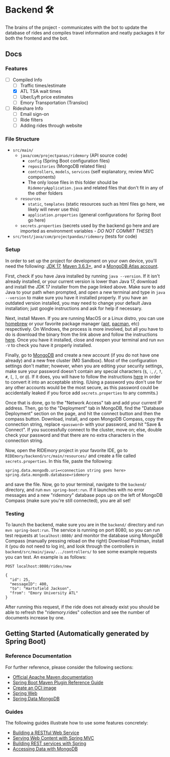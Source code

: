 # Backend 🛠

The brains of the project - communicates with the bot to update the database of rides and compiles travel information and neatly packages it for both the frontend and the bot.

## Docs

### Features

- [ ] Compiled Info
  - [ ] Traffic times/estimate
  - [x] ATL TSA wait times
  - [ ] Uber/Lyft price estimates
  - [ ] Emory Transportation (Transloc)
- [ ] Rideshare Info
  - [ ] Email sign-on
  - [ ] Ride filters
  - [ ] Adding rides through website

### File Structure

- `src/main/`
  - `java/com/projectpanas/ridemory` (API source code)
    - `config` (Spring Boot configuration files)
    - `repositories` (MongoDB related files)
    - `controllers`, `models`, `services` (self explanatory, review MVC components)
    - The only loose files in this folder should be `RidemoryApplication.java` and related files that don't fit in any of the other folders
  - `resources`
    - `static`, `templates` (static resources such as html files go here, we likely will never use this)
    - `application.properties` (general configurations for Spring Boot go here)
  - `secrets.properties` (secrets used by the backend go here and are imported as environment variables - _DO NOT COMMIT THESE!_)
- `src/test/java/com/projectpandas/ridemory` (tests for code)

### Setup

In order to set up the project for development on your own device, you'll need the following: [JDK 17](https://www.oracle.com/java/technologies/javase/jdk17-archive-downloads.html), [Maven 3.6.3+](https://maven.apache.org/download.cgi), and a [MongoDB Atlas account](https://www.mongodb.com/).

First, check if you have Java installed by running `java --version`. If it isn't already installed, or your current version is lower than Java 17, download and install the JDK 17 installer from the page linked above. Make sure to add Java to your path when prompted, and open a new terminal and type in `java --version` to make sure you have it installed properly. If you have an outdated version installed, you may need to change your default Java installation; just google instructions and ask for help if necessary.

Next, install Maven. If you are running MacOS or a Linux distro, you can use [homebrew](https://formulae.brew.sh/formula/maven) or your favorite package manager ([apt](https://phoenixnap.com/kb/install-maven-on-ubuntu), [pacman](https://www.atlantic.net/dedicated-server-hosting/how-to-install-apache-maven-on-arch-linux/), etc) respectively. On Windows, the process is more involved, but all you have to do is download the binary from the link above and follow the instructions [here](https://phoenixnap.com/kb/install-maven-windows). Once you have it installed, close and reopen your terminal and run `mvn -V` to check you have it properly installed.

Finally, go to [MongoDB](https://www.mongodb.com/) and create a new account (if you do not have one already) and a new free cluster (M0 Sandbox). Most of the configuration settings don't matter; however, when you are editing your security settings, make sure your password doesn't contain any special characters (`$`, `:`, `/`, `?`, `#`, `[`, `]`, or `@`). If it does, you will have to follow the instructions [here](https://www.mongodb.com/docs/manual/reference/connection-string/) in order to convert it into an acceptable string. (Using a password you don't use for any other accounts would be the most secure, as this password could be accidentally leaked if you force add `secrets.properties` to any commits.)

Once that is done, go to the "Network Access" tab and add your current IP address. Then, go to the "Deployment" tab in MongoDB, find the "Database Deployment" section on the page, and hit the connect button and then the compass button. Download, install, and open MongoDB Compass, copy the connection string, replace `<password>` with your password, and hit "Save & Connect". If you successfully connect to the cluster, move on; else, double check your password and that there are no extra characters in the connection string.

Now, open the RIDEmory project in your favorite IDE, go to `RIDEmory/backend/src/main/resources/` and create a file called `secrets.properties`. In this file, paste the following:

```
spring.data.mongodb.uri=<connection string goes here>
spring.data.mongodb.database=ridemory
```

and save the file. Now, go to your terminal, navigate to the `backend/` directory, and run `mvn spring-boot:run`. If it launches with no error messages and a new "ridemory" database pops up on the left of MongoDB Compass (make sure you're still connected), you are all set!

### Testing

To launch the backend, make sure you are in the `backend/` directory and run `mvn spring-boot:run`. The service is running on port 8080, so you can run test requests at `localhost:8080/` and monitor the database using MongoDB Compass (manually pressing reload on the right) Download Postman, install it (you do not need to log in), and look through the controllers in `backend/src/main/java/.../controllers/` to see some example requests you can test. An example is as follows:

```
POST localhost:8080/rides/new

{
  "id": 25,
  "messageID": 400,
  "to": "Hartsfield Jackson",
  "from": "Emory University ATL"
}
```

After running this request, if the ride does not already exist you should be able to refresh the "ridemory.rides" collection and see the number of documents increase by one.

## Getting Started (Automatically generated by Spring Boot)

### Reference Documentation

For further reference, please consider the following sections:

- [Official Apache Maven documentation](https://maven.apache.org/guides/index.html)
- [Spring Boot Maven Plugin Reference Guide](https://docs.spring.io/spring-boot/docs/3.1.5/maven-plugin/reference/html/)
- [Create an OCI image](https://docs.spring.io/spring-boot/docs/3.1.5/maven-plugin/reference/html/#build-image)
- [Spring Web](https://docs.spring.io/spring-boot/docs/3.1.5/reference/htmlsingle/index.html#web)
- [Spring Data MongoDB](https://docs.spring.io/spring-boot/docs/3.1.5/reference/htmlsingle/index.html#data.nosql.mongodb)

### Guides

The following guides illustrate how to use some features concretely:

- [Building a RESTful Web Service](https://spring.io/guides/gs/rest-service/)
- [Serving Web Content with Spring MVC](https://spring.io/guides/gs/serving-web-content/)
- [Building REST services with Spring](https://spring.io/guides/tutorials/rest/)
- [Accessing Data with MongoDB](https://spring.io/guides/gs/accessing-data-mongodb/)

